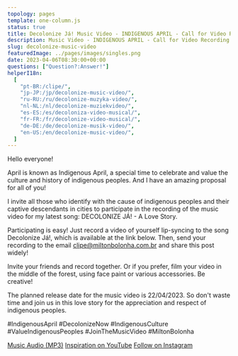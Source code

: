 ```yaml
---
topology: pages
template: one-column.js
status: true
title: Decolonize Já! Music Video - INDIGENOUS APRIL - Call for Video Recording
description: Music Video - INDIGENOUS APRIL - Call for Video Recording
slug: decolonize-music-video
featuredImage: ../pages/images/singles.png
date: 2023-04-06T08:30:00+00:00
questions: ["Question?:Answer!"]
helperI18n:
  [
    "pt-BR:/clipe/",
    "jp-JP:/jp/decolonize-music-video/",
    "ru-RU:/ru/decolonize-muzyka-video/",
    "nl-NL:/nl/decolonize-muziekvideo/",
    "es-ES:/es/decoloniza-video-musical/",
    "fr-FR:/fr/decolonize-video-musical/",
    "de-DE:/de/decolonize-musik-video/",
    "en-US:/en/decolonize-music-video/",
  ]
---
```


Hello everyone!

April is known as Indigenous April, a special time to celebrate and value the culture and history of indigenous peoples. And I have an amazing proposal for all of you!

I invite all those who identify with the cause of indigenous peoples and their captive descendants in cities to participate in the recording of the music video for my latest song: DECOLONIZE JÁ! - A Love Story.

Participating is easy! Just record a video of yourself lip-syncing to the song Decolonize Já!, which is available at the link below. Then, send your recording to the email clipe@miltonbolonha.com.br and share this post widely!

Invite your friends and record together. Or if you prefer, film your video in the middle of the forest, using face paint or various accessories. Be creative!

The planned release date for the music video is 22/04/2023. So don't waste time and join us in this love story for the appreciation and respect of indigenous peoples.

#IndigenousApril #DecolonizeNow #IndigenousCulture #ValueIndigenousPeoples #JoinTheMusicVideo #MiltonBolonha

[Music Audio (MP3)](https://miltonbolonha.com.br/decolonize-ja.mp3)
[Inspiration on YouTube](https://www.youtube.com/watch?v=2oPCV6kCNE0)
[Follow on Instagram](https://instagram.com/miltonbolonha_)
